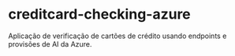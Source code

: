 # creditcard-checking-azure
Aplicação de verificação de cartões de crédito usando endpoints e provisões de AI da Azure.
